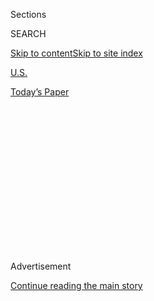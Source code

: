 <div id="app">

<div>

<div>

<div>

<div class="NYTAppHideMasthead css-1q2w90k e1suatyy0">

<div class="section css-ui9rw0 e1suatyy2">

<div class="css-eph4ug er09x8g0">

<div class="css-6n7j50">

</div>

<span class="css-1dv1kvn">Sections</span>

<div class="css-10488qs">

<span class="css-1dv1kvn">SEARCH</span>

</div>

[Skip to content](#site-content)[Skip to site
index](#site-index)

</div>

<div id="masthead-section-label" class="css-1wr3we4 eaxe0e00">

[U.S.](https://www.nytimes3xbfgragh.onion/section/us)

</div>

<div class="css-10698na e1huz5gh0">

</div>

</div>

<div id="masthead-bar-one" class="section hasLinks css-15hmgas e1csuq9d3">

<div class="css-uqyvli e1csuq9d0">

</div>

<div class="css-1uqjmks e1csuq9d1">

</div>

<div class="css-9e9ivx">

[](https://myaccount.nytimes3xbfgragh.onion/auth/login?response_type=cookie&client_id=vi)

</div>

<div class="css-1bvtpon e1csuq9d2">

[Today’s
Paper](https://www.nytimes3xbfgragh.onion/section/todayspaper)

</div>

</div>

</div>

</div>

<div data-aria-hidden="false">

<div id="site-content" data-role="main">

<div>

<div class="css-1aor85t" style="opacity:0.000000001;z-index:-1;visibility:hidden">

<div class="css-1hqnpie">

<div class="css-epjblv">

<span class="css-17xtcya">[U.S.](/section/us)</span><span class="css-x15j1o">|</span><span class="css-fwqvlz">Robert
Bork's Views on a Wide Range of Legal Issues, in His Own
Words</span>

</div>

<div class="css-k008qs">

<div class="css-1iwv8en">

<span class="css-18z7m18"></span>

<div>

</div>

</div>

<span class="css-1n6z4y">https://nyti.ms/29naTKX</span>

<div class="css-1705lsu">

<div class="css-4xjgmj">

<div class="css-4skfbu" data-role="toolbar" data-aria-label="Social Media Share buttons, Save button, and Comments Panel with current comment count" data-testid="share-tools">

  - 
  - 
  - 
  - 
    
    <div class="css-6n7j50">
    
    </div>

  - 

</div>

</div>

</div>

</div>

</div>

</div>

<div class="css-13pd83m">

</div>

<div id="top-wrapper" class="css-1sy8kpn">

<div id="top-slug" class="css-l9onyx">

Advertisement

</div>

[Continue reading the main
story](#after-top)

<div class="ad top-wrapper" style="text-align:center;height:100%;display:block;min-height:250px">

<div id="top" class="place-ad" data-position="top" data-size-key="top">

</div>

</div>

<div id="after-top">

</div>

</div>

<div id="sponsor-wrapper" class="css-1hyfx7x">

<div id="sponsor-slug" class="css-19vbshk">

Supported by

</div>

[Continue reading the main
story](#after-sponsor)

<div id="sponsor" class="ad sponsor-wrapper" style="text-align:center;height:100%;display:block">

</div>

<div id="after-sponsor">

</div>

</div>

<div class="css-1vkm6nb ehdk2mb0">

# Robert Bork's Views on a Wide Range of Legal Issues, in His Own Words

</div>

<div class="css-xt80pu e12qa4dv0">

<div class="css-18e8msd">

<div class="css-vp77d3 epjyd6m0">

<div class="css-1baulvz">

<span class="css-1baulvz" itemprop="author">Special to the New York
Times</span>

</div>

</div>

  - Sept. 13,
    1987

  - 
    
    <div class="css-4xjgmj">
    
    <div class="css-d8bdto" data-role="toolbar" data-aria-label="Social Media Share buttons, Save button, and Comments Panel with current comment count" data-testid="share-tools">
    
      - 
      - 
      - 
      - 
        
        <div class="css-6n7j50">
        
        </div>
    
      - 
    
    </div>
    
    </div>

</div>

</div>

<div class="section meteredContent css-1r7ky0e" name="articleBody" itemprop="articleBody">

<div class="css-j3uhc5">

<div class="css-1ve50l5">

<div class="css-1si6tjw">

<div class="css-p5jc4e">

![<span class="css-cnj6d5 e1z0qqy90" itemprop="copyrightHolder"><span class="css-1ly73wi e1tej78p0">Credit...</span><span><span>The
New York Times
Archives</span></span></span>](https://s1.graylady3jvrrxbe.onion/timesmachine/pages/1/1987/09/13/080387_360W.png?quality=75&auto=webp&disable=upscale)

</div>

<div class="css-1s1pakw">

<div class="css-udpjq9">

See the article in its original context from  
September 13, 1987, <span>Section 1,</span> Page
36<span class="css-iry6ay"></span>[Buy
Reprints](https://store.nytimes3xbfgragh.onion/collections/new-york-times-page-reprints?utm_source=nytimes&utm_medium=article-page&utm_campaign=reprints)

</div>

<div class="css-1nq039c">

[View on
timesmachine](http://timesmachine.nytimes3xbfgragh.onion/timesmachine/1987/09/13/080387.html)

</div>

<div class="css-1gus26i">

TimesMachine is an exclusive benefit for home delivery and digital
subscribers.

</div>

</div>

</div>

<div class="css-1mweozg">

<div class="css-14uxcda">

About the Archive

</div>

<div class="css-6hi8ev">

This is a digitized version of an article from The Times’s print
archive, before the start of online publication in 1996. To preserve
these articles as they originally appeared, The Times does not alter,
edit or update them.

</div>

<div class="css-6hi8ev">

Occasionally the digitization process introduces transcription errors or
other problems; we are continuing to work to improve these archived
versions.

</div>

</div>

</div>

</div>

<div class="css-1fanzo5 StoryBodyCompanionColumn">

<div class="css-53u6y8">

Following are excerpts from writings, speeches and court opinions by
Judge Robert H. Bork on a range of issues: ON THE SUPREME COURT

We have a Court which is creating individual rights which are not to be
found in the Constitution by any standard method of interpretation. The
Court itself, from time to time, admits that, and more significantly,
the defenders of the Court's performance admit it.

...What the courts are doing. . .is in fact to create new constitutional
values which are nothing more than the imposition of upper-middle-class
values on the society.

''The liberty of free men, among other things, is the liberty to make
laws, which is increasingly being denied.''

\- 1982 speech to the Yale University Federalist Society. ON ABORTION

</div>

</div>

<div class="css-1fanzo5 StoryBodyCompanionColumn">

<div class="css-53u6y8">

Roe v. Wade is an unconstitutional decision, a serious and wholly
unjustifiable judicial usurpation of state legislative authority. I also
think that Roe v. Wade is by no means the only example of such
unconstitutional behavior by the Supreme Court. . .Without any warrant
in the Constitution, the courts have required so many basic and
unsettling changes in American life and government that a political
response was inevitable.

\- 1981 Senate testimony on pending legislation. ON AFFIRMATIVE ACTION

Justice Powell's middle position - universities may not use raw racial
quotas but may consider race, among other factors, in the interest of
diversity among the student body - has been praised as a statesmanlike
solution to an agonizing problem. It may be. Unfortunately, in
constitutional terms, his argument is not ultimately persuasive.

...Mr. Justice Brennan's opinion for the four-member bloc that approved
racial quotas fares no better.

...The argument offends both ideas of common justice and the Fourteenth
Amendment's guarantee of equal protection to persons, not classes.

\- 1978 Op-Ed article in The Wall Street Journal. ON WAR POWERS

I think there is no reason to doubt that President Nixon had ample
constitutional authority to order the attack upon the sanctuaries in
Cambodia seized by North Vietnamese and Vietcong forces. That authority
arises both from the inherent powers of the Presidency and from
Congressional authorization. The real question in this situation is
whether Congress has the constitutional authority to limit the
President's discretion with respect to this attack. Any detailed
intervention by Congress in the conduct of the Vietnamese conflict
constitutes a trespass upon powers the Constitution reposes exclusively
in the President.

</div>

</div>

<div class="css-1fanzo5 StoryBodyCompanionColumn">

<div class="css-53u6y8">

...This conclusion in no way detracts from Congress's war powers, for
that body retains control of the issue of war or peace.

\- Remarks at a 1971 symposium.

As expiation for Vietnam, we have the War Powers Resolution, an attempt
by Congress to share in detailed decisions about the deployment of U.S.
armed forces in the world. It is probably unconstitutional and certainly
unworkable.

\- 1978 Op-Ed article in The Wall Street Journal. ON ANTITRUST AND
CONGRESS

Congress as a whole is institutionally incapable of the sustained,
rigorous and consistent thought that the fashioning of a rational
antitrust policy requires. No group of that size could accomplish the
task. Large bodies simply do not reason coherently together. Congress
could, for example, adopt a useful general goal in the Sherman Act. It
proved unable to supply sensible specifics in the Clayton and
Robinson-Patman Acts.

\- ''The Antitrust Paradox,''1978. ON LIBEL AND ORIGINAL INTENT

The law of the First Amendment must not try to make public dispute safe
and comfortable for all the participants. That would only stifle the
debate.

...The American press is extraordinarily free and vigorous, as it should
be. . .Yet, the area in which legal doctrine is currently least adequate
to preserve press freedom is the area of defamation law.

...Judge Scalia's dissent implies that the idea of evolving
constitutional doctrine should be anathema to judges who adhere to a
philosophy of judicial restraint. But. . .when there is a known
principle to be explicated, the evolution of doctrine is inevitable.

...In a case like this, it is the task of the judge in this generation
to discern how the framers' values, defined in the context of the world
they knew, apply to the world we know. The world changes, in which
unchanging values find their application.

</div>

</div>

<div class="css-1fanzo5 StoryBodyCompanionColumn">

<div class="css-53u6y8">

...If, over time, the libel action becomes a threat to the central
meaning of the First Amendment, why should not judges adapt their
doctrines?

...A judge who refuses to see new threats to an established
constitutional value, and hence provides a crabbed interpretation that
robs a provision of its full, fair and reasonable meaning, fails in his
judicial duty.

\- Concurring opinion in Ollman v. Evans, 1984.

</div>

</div>

</div>

<div>

</div>

<div>

</div>

<div>

</div>

<div>

<div id="bottom-wrapper" class="css-1ede5it">

<div id="bottom-slug" class="css-l9onyx">

Advertisement

</div>

[Continue reading the main
story](#after-bottom)

<div id="bottom" class="ad bottom-wrapper" style="text-align:center;height:100%;display:block;min-height:90px">

</div>

<div id="after-bottom">

</div>

</div>

</div>

</div>

</div>

## Site Index

<div>

</div>

## Site Information Navigation

  - [© <span>2020</span> <span>The New York Times
    Company</span>](https://help.nytimes3xbfgragh.onion/hc/en-us/articles/115014792127-Copyright-notice)

<!-- end list -->

  - [NYTCo](https://www.nytco.com/)
  - [Contact
    Us](https://help.nytimes3xbfgragh.onion/hc/en-us/articles/115015385887-Contact-Us)
  - [Work with us](https://www.nytco.com/careers/)
  - [Advertise](https://nytmediakit.com/)
  - [T Brand Studio](http://www.tbrandstudio.com/)
  - [Your Ad
    Choices](https://www.nytimes3xbfgragh.onion/privacy/cookie-policy#how-do-i-manage-trackers)
  - [Privacy](https://www.nytimes3xbfgragh.onion/privacy)
  - [Terms of
    Service](https://help.nytimes3xbfgragh.onion/hc/en-us/articles/115014893428-Terms-of-service)
  - [Terms of
    Sale](https://help.nytimes3xbfgragh.onion/hc/en-us/articles/115014893968-Terms-of-sale)
  - [Site
    Map](https://spiderbites.nytimes3xbfgragh.onion)
  - [Help](https://help.nytimes3xbfgragh.onion/hc/en-us)
  - [Subscriptions](https://www.nytimes3xbfgragh.onion/subscription?campaignId=37WXW)

</div>

</div>

</div>

</div>
